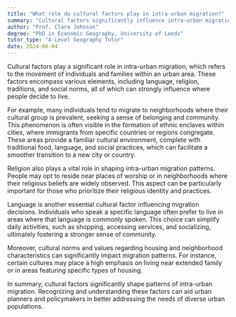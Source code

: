 ```yaml
---
title: "What role do cultural factors play in intra-urban migration?"
summary: "Cultural factors significantly influence intra-urban migration by shaping people's preferences and decisions about where to live."
author: "Prof. Clara Johnson"
degree: "PhD in Economic Geography, University of Leeds"
tutor_type: "A-Level Geography Tutor"
date: 2024-06-04
---
```


Cultural factors play a significant role in intra-urban migration, which refers to the movement of individuals and families within an urban area. These factors encompass various elements, including language, religion, traditions, and social norms, all of which can strongly influence where people decide to live.

For example, many individuals tend to migrate to neighborhoods where their cultural group is prevalent, seeking a sense of belonging and community. This phenomenon is often visible in the formation of ethnic enclaves within cities, where immigrants from specific countries or regions congregate. These areas provide a familiar cultural environment, complete with traditional food, language, and social practices, which can facilitate a smoother transition to a new city or country.

Religion also plays a vital role in shaping intra-urban migration patterns. People may opt to reside near places of worship or in neighborhoods where their religious beliefs are widely observed. This aspect can be particularly important for those who prioritize their religious identity and practices.

Language is another essential cultural factor influencing migration decisions. Individuals who speak a specific language often prefer to live in areas where that language is commonly spoken. This choice can simplify daily activities, such as shopping, accessing services, and socializing, ultimately fostering a stronger sense of community.

Moreover, cultural norms and values regarding housing and neighborhood characteristics can significantly impact migration patterns. For instance, certain cultures may place a high emphasis on living near extended family or in areas featuring specific types of housing.

In summary, cultural factors significantly shape patterns of intra-urban migration. Recognizing and understanding these factors can aid urban planners and policymakers in better addressing the needs of diverse urban populations.
    